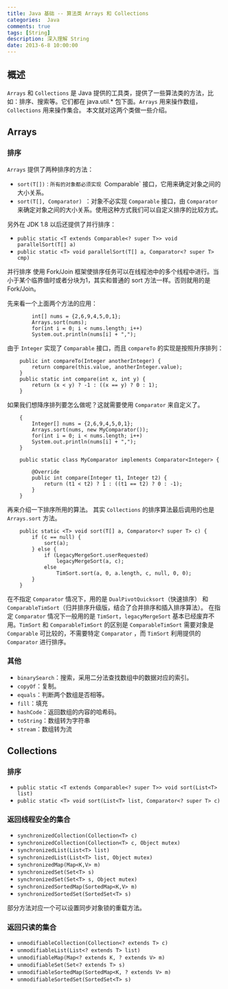 ```yaml
---
title: Java 基础 -- 算法类 Arrays 和 Collections
categories:  Java
comments: true
tags: [String]
description: 深入理解 String
date: 2013-6-8 10:00:00
---
```

## 概述

`Arrays` 和 `Collections` 是 Java 提供的工具类，提供了一些算法类的方法，比如：排序、搜索等。它们都在 java.util.* 包下面。`Arrays` 用来操作数组，`Collections` 用来操作集合。
本文就对这两个类做一些介绍。

## Arrays

### 排序

`Arrays` 提供了两种排序的方法：

 - `sort(T[])：所有的对象都必须实现 `Comparable` 接口，它用来确定对象之间的大小关系。
 - `sort(T[], Comparator) `：对象不必实现 `Comparable` 接口，由 `Comparator` 来确定对象之间的大小关系。使用这种方式我们可以自定义排序的比较方式。

另外在 JDK 1.8 以后还提供了并行排序：

 - `public static <T extends Comparable<? super T>> void parallelSort(T[] a)`
 - `public static <T> void parallelSort(T[] a, Comparator<? super T> cmp)`

并行排序 使用 Fork/Join 框架使排序任务可以在线程池中的多个线程中进行。当小于某个临界值时或者分块为1，其实和普通的 sort 方法一样。否则就用的是 Fork/Join。

先来看一个上面两个方法的应用：

```
        int[] nums = {2,6,9,4,5,0,1};
        Arrays.sort(nums);
        for(int i = 0; i < nums.length; i++)
        System.out.println(nums[i] + ",");
```

由于 `Integer` 实现了 `Comparable` 接口，而且 `compareTo` 的实现是按照升序排列：

```
    public int compareTo(Integer anotherInteger) {
        return compare(this.value, anotherInteger.value);
    }
    public static int compare(int x, int y) {
        return (x < y) ? -1 : ((x == y) ? 0 : 1);
    }
```

如果我们想降序排列要怎么做呢？这就需要使用 `Comparator` 来自定义了。

```
    {
        Integer[] nums = {2,6,9,4,5,0,1};
        Arrays.sort(nums, new MyComparator());
        for(int i = 0; i < nums.length; i++)
        System.out.println(nums[i] + ",");
    }

    public static class MyComparator implements Comparator<Integer> {

        @Override
        public int compare(Integer t1, Integer t2) {
            return (t1 < t2) ? 1 : ((t1 == t2) ? 0 : -1);
        }
    }
```

再来介绍一下排序所用的算法。
其实 `Collections` 的排序算法最后调用的也是 `Arrays.sort` 方法。

```
    public static <T> void sort(T[] a, Comparator<? super T> c) {
        if (c == null) {
            sort(a);
        } else {
            if (LegacyMergeSort.userRequested)
                legacyMergeSort(a, c);
            else
                TimSort.sort(a, 0, a.length, c, null, 0, 0);
        }
    }
```

在不指定 `Comparator` 情况下，用的是 `DualPivotQuicksort`（快速排序） 和 `ComparableTimSort`（归并排序升级版，结合了合并排序和插入排序算法）。
在指定 `Comparator` 情况下一般用的是 `TimSort`，`legacyMergeSort` 基本已经废弃不用。`TimSort` 和 `ComparableTimSort` 的区别是 `ComparableTimSort` 需要对象是 `Comparable` 可比较的，不需要特定 `Comparator` ，而 `TimSort` 利用提供的 `Comparator` 进行排序。

### 其他

 - `binarySearch`：搜索，采用二分法查找数组中的数据对应的索引。
 - `copyOf`：复制。
 - `equals`：判断两个数组是否相等。
 - `fill`：填充
 - `hashCode`：返回数组的内容的哈希码。
 - `toString`：数组转为字符串
 - `stream`：数组转为流

## Collections

### 排序

 - `public static <T extends Comparable<? super T>> void sort(List<T> list)`
 - `public static <T> void sort(List<T> list, Comparator<? super T> c)`

### 返回线程安全的集合

 - `synchronizedCollection(Collection<T> c)`
 - `synchronizedCollection(Collection<T> c, Object mutex)`
 - `synchronizedList(List<T> list)`
 - `synchronizedList(List<T> list, Object mutex)`
 - `synchronizedMap(Map<K,V> m)`
 - `synchronizedSet(Set<T> s)`
 - `synchronizedSet(Set<T> s, Object mutex)`
 - `synchronizedSortedMap(SortedMap<K,V> m)`
 - `synchronizedSortedSet(SortedSet<T> s)`

部分方法对应一个可以设置同步对象锁的重载方法。

### 返回只读的集合

 - `unmodifiableCollection(Collection<? extends T> c)`
 - `unmodifiableList(List<? extends T> list)`
 - `unmodifiableMap(Map<? extends K, ? extends V> m)`
 - `unmodifiableSet(Set<? extends T> s)`
 - `unmodifiableSortedMap(SortedMap<K, ? extends V> m)`
 - `unmodifiableSortedSet(SortedSet<T> s)`
 

